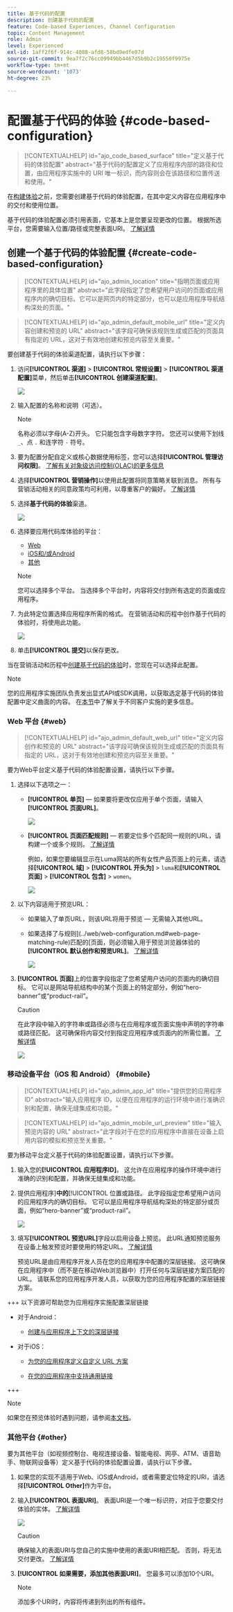 ```yaml
---
title: 基于代码的配置
description: 创建基于代码的配置
feature: Code-based Experiences, Channel Configuration
topic: Content Management
role: Admin
level: Experienced
exl-id: 1aff2f6f-914c-4088-afd8-58bd9edfe07d
source-git-commit: 9ea7f2c76cc09949bb4467d5b9b2c19550f9975e
workflow-type: tm+mt
source-wordcount: '1073'
ht-degree: 23%

---
```


# 配置基于代码的体验 {#code-based-configuration}

>[!CONTEXTUALHELP]
>id="ajo_code_based_surface"
>title="定义基于代码的体验配置"
>abstract="基于代码的配置定义了应用程序内部的路径和位置，由应用程序实施中的 URI 唯一标识，而内容则会在该路径和位置传送和使用。"

在[构建体验](create-code-based.md)之前，您需要创建基于代码的体验配置，在其中定义内容在应用程序中的交付和使用位置。

基于代码的体验配置必须引用表面，它基本上是您要呈现更改的位置。 根据所选平台，您需要输入位置/路径或完整表面URI。 [了解详情](code-based-surface.md)

## 创建一个基于代码的体验配置 {#create-code-based-configuration}

>[!CONTEXTUALHELP]
>id="ajo_admin_location"
>title="指明页面或应用程序里的具体位置"
>abstract="此字段指定了您希望用户访问的页面或应用程序内的确切目标。它可以是网页内的特定部分，也可以是应用程序导航结构深处的页面。"

>[!CONTEXTUALHELP]
>id="ajo_admin_default_mobile_url"
>title="定义内容创建和预览的 URL"
>abstract="该字段可确保该规则生成或匹配的页面具有指定的 URL，这对于有效地创建和预览内容至关重要。"

要创建基于代码的体验渠道配置，请执行以下步骤：

1. 访问&#x200B;**[!UICONTROL 渠道]** > **[!UICONTROL 常规设置]** > **[!UICONTROL 渠道配置]**&#x200B;菜单，然后单击&#x200B;**[!UICONTROL 创建渠道配置]**。

   ![](assets/code_config_1.png)

1. 输入配置的名称和说明（可选）。

   >[!NOTE]
   >
   > 名称必须以字母(A-Z)开头。 它只能包含字母数字字符。 您还可以使用下划线 `_`、点 `.` 和连字符 `-` 符号。

1. 要为配置分配自定义或核心数据使用标签，您可以选择&#x200B;**[!UICONTROL 管理访问权限]**。 [了解有关对象级访问控制(OLAC)的更多信息](../administration/object-based-access.md)

1. 选择&#x200B;**[!UICONTROL 营销操作]**&#x200B;以使用此配置将同意策略关联到消息。 所有与营销活动相关的同意政策均可利用，以尊重客户的偏好。 [了解详情](../action/consent.md#surface-marketing-actions)

1. 选择&#x200B;**基于代码的体验**&#x200B;渠道。

   ![](assets/code_config_2.png)

1. 选择要应用代码库体验的平台：

   * [Web](#web)
   * [iOS和/或Android](#mobile)
   * [其他](#other)

   >[!NOTE]
   >
   >您可以选择多个平台。 当选择多个平台时，内容将交付到所有选定的页面或应用程序。

1. 为此特定位置选择应用程序所需的格式。 在营销活动和历程中创作基于代码的体验时，将使用此功能。

   ![](assets/code_config_4.png)

1. 单击&#x200B;**[!UICONTROL 提交]**&#x200B;以保存更改。

当在营销活动和历程中[创建基于代码的体验](create-code-based.md)时，您现在可以选择此配置。

>[!NOTE]
>
>您的应用程序实施团队负责发出显式API或SDK调用，以获取选定基于代码的体验配置中定义曲面的内容。 在[本节](code-based-implementation-samples.md)中了解关于不同客户实施的更多信息。

### Web 平台 {#web}

>[!CONTEXTUALHELP]
>id="ajo_admin_default_web_url"
>title="定义内容创作和预览的 URL"
>abstract="该字段可确保该规则生成或匹配的页面具有指定的 URL，这对于有效地创建和预览内容至关重要。"

要为Web平台定义基于代码的体验配置设置，请执行以下步骤。

1. 选择以下选项之一：

   * **[!UICONTROL 单页]** — 如果要将更改仅应用于单个页面，请输入&#x200B;**[!UICONTROL 页面URL]**。

     ![](assets/code_config_single_page.png)

   * **[!UICONTROL 页面匹配规则]** — 若要定位多个匹配同一规则的URL，请构建一个或多个规则。 [了解详情](../web/web-configuration.md#web-page-matching-rule)

     <!--This could be used to apply changes universally across a website, such as updating a hero banner across all pages or adding a top image to display on every product page.-->

     例如，如果您要编辑显示在Luma网站的所有女性产品页面上的元素，请选择&#x200B;**[!UICONTROL 域]** > **[!UICONTROL 开头为]** > `luma`和&#x200B;**[!UICONTROL 页面]** > **[!UICONTROL 包含]** > `women`。

     ![](assets/code_config_matching_rules.png)

1. 以下内容适用于预览URL：

   * 如果输入了单页URL，则该URL将用于预览 — 无需输入其他URL。
   * 如果选择了与规则](../web/web-configuration.md#web-page-matching-rule)匹配的[页面，则必须输入用于预览浏览器体验的&#x200B;**[!UICONTROL 默认创作和预览URL]**。 [了解详情](test-code-based.md#preview-on-device)

     ![](assets/code_config_matching_rules_preview.png)

1. **[!UICONTROL 页面]**&#x200B;上的位置字段指定了您希望用户访问的页面内的确切目标。 它可以是网站导航结构中的某个页面上的特定部分，例如“hero-banner”或“product-rail”。

   >[!CAUTION]
   >
   >在此字段中输入的字符串或路径必须与在应用程序或页面实施中声明的字符串或路径匹配。 这可确保将内容交付到指定应用程序或页面内的所需位置。 [了解详情](code-based-surface.md#uri-composition)

   ![](assets/code_config_location_on_page.png)

### 移动设备平台（iOS 和 Android） {#mobile}

>[!CONTEXTUALHELP]
>id="ajo_admin_app_id"
>title="提供您的应用程序 ID"
>abstract="输入应用程序 ID，以便在应用程序的运行环境中进行准确识别和配置，确保无缝集成和功能。"

>[!CONTEXTUALHELP]
>id="ajo_admin_mobile_url_preview"
>title="输入预览内容的 URL"
>abstract="此字段对于在您的应用程序中直接在设备上启用内容的模拟和预览至关重要。"

要为移动平台定义基于代码的体验配置设置，请执行以下步骤。

1. 输入您的&#x200B;**[!UICONTROL 应用程序ID]**。 这允许在应用程序的操作环境中进行准确的识别和配置，并确保无缝集成和功能。

1. 提供应用程序&#x200B;]**中的**[!UICONTROL &#x200B;位置或路径。 此字段指定您希望用户访问的应用程序内的确切目标。 它可以是应用程序导航结构深处的特定部分或页面，例如“hero-banner”或“product-rail”。

   ![](assets/code_config_3.png)

1. 填写&#x200B;**[!UICONTROL 预览URL]**&#x200B;字段以启用设备上预览。 此URL通知预览服务在设备上触发预览时要使用的特定URL。 [了解详情](test-code-based.md#preview-on-device)

   预览URL是由应用程序开发人员在您的应用程序中配置的深层链接。 这可确保在应用程序中（而不是在移动Web浏览器中）打开任何与深层链接方案匹配的URL。 请联系您的应用程序开发人员，以获取为您的应用程序配置的深层链接方案。

+++  以下资源可帮助您为应用程序实施配置深层链接

   * 对于Android：

      * [创建与应用程序上下文的深层链接](https://developer.android.com/training/app-links/deep-linking)

   * 对于iOS：

      * [为您的应用程序定义自定义 URL 方案](https://developer.apple.com/documentation/xcode/defining-a-custom-url-scheme-for-your-app)

      * [在您的应用程序中支持通用链接](https://developer.apple.com/documentation/xcode/supporting-universal-links-in-your-app)

+++

   >[!NOTE]
   >
   >如果您在预览体验时遇到问题，请参阅[本文档](https://experienceleague.adobe.com/en/docs/experience-platform/assurance/troubleshooting#app-does-not-open-link)。

### 其他平台 {#other}

要为其他平台（如视频控制台、电视连接设备、智能电视、网亭、ATM、语音助手、物联网设备等）定义基于代码的体验配置设置，请执行以下步骤。

1. 如果您的实现不适用于Web、iOS或Android，或者需要定位特定的URI，请选择&#x200B;**[!UICONTROL Other]**&#x200B;作为平台。

1. 输入&#x200B;**[!UICONTROL 表面URI]**。 表面URI是一个唯一标识符，对应于您要交付体验的实体。 [了解详情](code-based-surface.md#surface-uri)

   ![](assets/code_config_5.png)

   >[!CAUTION]
   >
   >确保输入的表面URI与您自己的实施中使用的表面URI相匹配。 否则，将无法交付更改。 [了解详情](code-based-surface.md#uri-composition)

1. **[!UICONTROL 如果需要，添加其他表面URI]**。 您最多可以添加10个URI。

   >[!NOTE]
   >
   >添加多个URI时，内容将传递到列出的所有组件。
